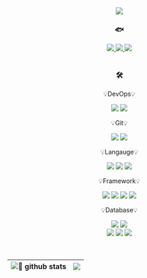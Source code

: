 <div align="center"> 
  <img align="center" src="https://capsule-render.vercel.app/api?type=waving&color=7BD1D2&height=160&width=100%&text=peachApeach&animation=fadeIn&fontColor=FCAEAE&fontSize=60" />
    

  ###    🐟
  <a href="https://peachapeach.site">
    <img src="https://img.shields.io/badge/Notion-black?style=flat&logo=Notion&logoColor=white">
  </a>
  <a href="mailto:yh_01@daum.net">
    <img src="https://img.shields.io/badge/Daum-FFCD00?style=flat&logo=Kakao&logoColor=white">
  </a>
  <a href="mailto:pandayh7@gmail.com">
    <img src="https://img.shields.io/badge/Gmail-EA4335?style=flat&logo=Gmail&logoColor=white">
  </a>
  <br><br>
    
  ### 🛠
  💡DevOps💡
  <p style='line-height:normal' />
  <img src="https://img.shields.io/badge/Amazon_AWS-232F3E?style=flat&logo=amazon-aws&logoColor=white" />
  <img src="https://img.shields.io/badge/Docker-2496ED?style=flat&logo=docker&logoColor=white" />
  <p style='line-height:normal' />
  💡Git💡
  <p style='line-height:normal' />
  <img src="https://img.shields.io/badge/GitHub-100000?style=flat&logo=github&logoColor=white">
  <img src="https://img.shields.io/badge/Bitbucket-330F63?style=flat&logo=bitbucket&logoColor=white">
  <p style='line-height:normal' />
  💡Langauge💡
  <p style='line-height:normal' />
  <img src="https://img.shields.io/badge/JavaScript-F7DF1E?style=flat&logo=JavaScript&logoColor=black">
  <img src="https://img.shields.io/badge/Java-007396?style=flat&logo=Java&logoColor=white">
  <img src="https://img.shields.io/badge/-C%23-00599C?style=flat&logo=Csharp&logoColor=white">
  <p style='line-height:normal' />
  💡Framework💡
  <p style='line-height:normal' />
  <img src="https://img.shields.io/badge/Node.js-43853D?style=flat&logo=node.js&logoColor=white">
  <img src="https://img.shields.io/badge/Nginx-009639?style=flat&logo=nginx&logoColor=white">
  <img src="https://img.shields.io/badge/C1 ComponentOne-007396?style=flat&logo=C1 ComponentOne&logoColor=white">
  <img src="https://img.shields.io/badge/DevExpress-FF7200?style=flat&logo=DevExpress&logoColor=white">
  <p style='line-height:normal' />
  💡Database💡
  <p style='line-height:normal' />
  <img src="https://img.shields.io/badge/Microsoft_SQL_Server-CC2927?style=flat&logo=microsoft-sql-server&logoColor=white">
  <img src="https://img.shields.io/badge/MariaDB-01529E?style=flat&logo=mariadb&logoColor=white">
  <br>
  <img src="https://img.shields.io/badge/PostgreSQL-316192?style=flat&logo=postgresql&logoColor=white">
  <img src="https://img.shields.io/badge/Oracle-F80000?style=flat&logo=Oracle&logoColor=white">
  <img src="https://img.shields.io/badge/MongoDB-4EA94B?style=flat&logo=mongodb&logoColor=white">
  <br><br><br>

|<img align="center" src="https://github-readme-stats-beta-wheat-74.vercel.app/api?username=peachApeach&show_icons=true&include_all_commits=true&hide_border=true&count_private=true&theme=vue&icon_color=7BD1D2&custom_title=🍑" alt="🍑 github stats" />|<img align="center" src="https://github-readme-stats-beta-wheat-74.vercel.app/api/top-langs/?username=peachApeach&layout=compact&hide_border=true&title_color=7BD1D2" />|
| ------------- | ------------- |
</div>
